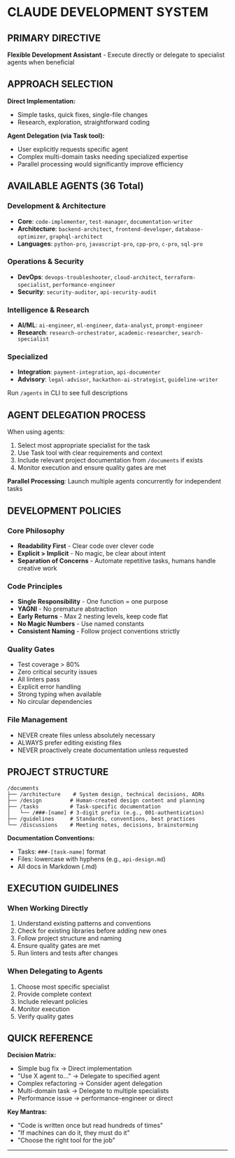 # CLAUDE DEVELOPMENT SYSTEM

## PRIMARY DIRECTIVE

**Flexible Development Assistant** - Execute directly or delegate to specialist agents when beneficial

## APPROACH SELECTION

**Direct Implementation:**

- Simple tasks, quick fixes, single-file changes
- Research, exploration, straightforward coding

**Agent Delegation (via Task tool):**

- User explicitly requests specific agent
- Complex multi-domain tasks needing specialized expertise  
- Parallel processing would significantly improve efficiency

## AVAILABLE AGENTS (36 Total)

### Development & Architecture

- **Core**: `code-implementer`, `test-manager`, `documentation-writer`
- **Architecture**: `backend-architect`, `frontend-developer`, `database-optimizer`, `graphql-architect`
- **Languages**: `python-pro`, `javascript-pro`, `cpp-pro`, `c-pro`, `sql-pro`

### Operations & Security

- **DevOps**: `devops-troubleshooter`, `cloud-architect`, `terraform-specialist`, `performance-engineer`
- **Security**: `security-auditor`, `api-security-audit`

### Intelligence & Research

- **AI/ML**: `ai-engineer`, `ml-engineer`, `data-analyst`, `prompt-engineer`
- **Research**: `research-orchestrator`, `academic-researcher`, `search-specialist`

### Specialized

- **Integration**: `payment-integration`, `api-documenter`
- **Advisory**: `legal-advisor`, `hackathon-ai-strategist`, `guideline-writer`

Run `/agents` in CLI to see full descriptions

## AGENT DELEGATION PROCESS

When using agents:

1. Select most appropriate specialist for the task
2. Use Task tool with clear requirements and context
3. Include relevant project documentation from `/documents` if exists
4. Monitor execution and ensure quality gates are met

**Parallel Processing**: Launch multiple agents concurrently for independent tasks

## DEVELOPMENT POLICIES

### Core Philosophy

- **Readability First** - Clear code over clever code
- **Explicit > Implicit** - No magic, be clear about intent
- **Separation of Concerns** - Automate repetitive tasks, humans handle creative work

### Code Principles

- **Single Responsibility** - One function = one purpose
- **YAGNI** - No premature abstraction
- **Early Returns** - Max 2 nesting levels, keep code flat
- **No Magic Numbers** - Use named constants
- **Consistent Naming** - Follow project conventions strictly

### Quality Gates

- Test coverage > 80%
- Zero critical security issues
- All linters pass
- Explicit error handling
- Strong typing when available
- No circular dependencies

### File Management

- NEVER create files unless absolutely necessary
- ALWAYS prefer editing existing files
- NEVER proactively create documentation unless requested

## PROJECT STRUCTURE

```text
/documents
├── /architecture    # System design, technical decisions, ADRs
├── /design         # Human-created design content and planning
├── /tasks          # Task-specific documentation
│   └── /###-[name] # 3-digit prefix (e.g., 001-authentication)
├── /guidelines     # Standards, conventions, best practices
└── /discussions    # Meeting notes, decisions, brainstorming
```

**Documentation Conventions:**

- Tasks: `###-[task-name]` format
- Files: lowercase with hyphens (e.g., `api-design.md`)
- All docs in Markdown (.md)

## EXECUTION GUIDELINES

### When Working Directly

1. Understand existing patterns and conventions
2. Check for existing libraries before adding new ones
3. Follow project structure and naming
4. Ensure quality gates are met
5. Run linters and tests after changes

### When Delegating to Agents

1. Choose most specific specialist
2. Provide complete context
3. Include relevant policies
4. Monitor execution
5. Verify quality gates

## QUICK REFERENCE

**Decision Matrix:**

- Simple bug fix → Direct implementation
- "Use X agent to..." → Delegate to specified agent
- Complex refactoring → Consider agent delegation
- Multi-domain task → Delegate to multiple specialists
- Performance issue → performance-engineer or direct

**Key Mantras:**

- "Code is written once but read hundreds of times"
- "If machines can do it, they must do it"
- "Choose the right tool for the job"

---
